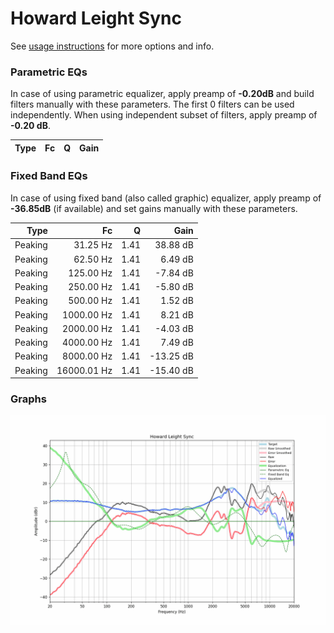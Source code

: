 # Howard Leight Sync
See [usage instructions](https://github.com/jaakkopasanen/AutoEq#usage) for more options and info.

### Parametric EQs
In case of using parametric equalizer, apply preamp of **-0.20dB** and build filters manually
with these parameters. The first 0 filters can be used independently.
When using independent subset of filters, apply preamp of **-0.20 dB**.

| Type   | Fc   | Q   | Gain   |
|-------:|-----:|----:|-------:|

### Fixed Band EQs
In case of using fixed band (also called graphic) equalizer, apply preamp of **-36.85dB**
(if available) and set gains manually with these parameters.

| Type    | Fc          |    Q | Gain      |
|--------:|------------:|-----:|----------:|
| Peaking | 31.25 Hz    | 1.41 | 38.88 dB  |
| Peaking | 62.50 Hz    | 1.41 | 6.49 dB   |
| Peaking | 125.00 Hz   | 1.41 | -7.84 dB  |
| Peaking | 250.00 Hz   | 1.41 | -5.80 dB  |
| Peaking | 500.00 Hz   | 1.41 | 1.52 dB   |
| Peaking | 1000.00 Hz  | 1.41 | 8.21 dB   |
| Peaking | 2000.00 Hz  | 1.41 | -4.03 dB  |
| Peaking | 4000.00 Hz  | 1.41 | 7.49 dB   |
| Peaking | 8000.00 Hz  | 1.41 | -13.25 dB |
| Peaking | 16000.01 Hz | 1.41 | -15.40 dB |

### Graphs
![](./Howard%20Leight%20Sync.png)